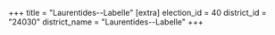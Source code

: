+++
title = "Laurentides--Labelle"
[extra]
election_id = 40
district_id = "24030"
district_name = "Laurentides--Labelle"
+++
